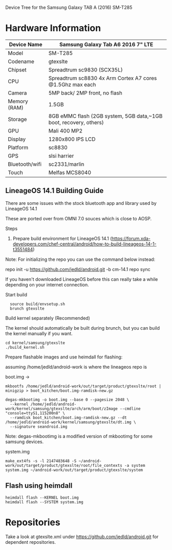 Device Tree for the Samsung Galaxy TAB A (2016) SM-T285

Hardware Information
====================

| Device Name     | Samsung Galaxy Tab A6 2016 7" LTE|
|-----------------|-----------------------------|
|Model            | SM-T285                     |
|Codename         | gtexslte                    |
|Chipset          |Spreadtrum sc9830 (SCX35L)   |
|CPU              |Spreadtrum sc8830 4x Arm Cortex A7 cores @1.5Ghz max each|
|Camera           |5MP back/ 2MP front, no flash|
|Memory (RAM)     | 1.5GB                       |
|Storage          |8GB eMMC flash (2GB system, 5GB data,~1GB boot, recovery, others) |
|GPU              |Mali 400 MP2                 |
|Display          |1280x800 IPS LCD             |
|Platform         |sc8830                       |
|GPS              |slsi harrier                 |
|Bluetooth/wifi   |sc2331/marlin                |
|Touch            |Melfas MCS8040               |

LineageOS 14.1 Building Guide
------------------------------

There are some issues with the stock bluetooth app and library used by LineageOS 14.1

These are ported over from OMNI 7.0 souces which is close to AOSP.

Steps

1. Prepare build environment for LineageOS 14.1 (https://forum.xda-developers.com/chef-central/android/how-to-build-lineageos-14-1-t3551484)

Note: For initializing the repo you can use the command below instead:

 repo init -u https://github.com/jedld/android.git -b cm-14.1
 repo sync
 
If you haven't downloaded LineageOS before this can really take a while depending on your internet connection.

Start build

```
  source build/envsetup.sh
  brunch gtexslte
```

Build kernel separately (Recommended)

The kernel should automatically be built during brunch, but you can build the kernel manually if you want.

```
cd kernel/samsung/gtexslte
./build_kernel.sh
```

Prepare flashable images and use heimdall for flashing:

assuming /home/jedld/android-work is where the lineageos repo is

boot.img ->

```
mkbootfs /home/jedld/android-work/out/target/product/gtexslte/root | minigzip > boot_kitchen/boot.img-ramdisk-new.gz

degas-mkbootimg -o boot.img --base 0 --pagesize 2048 \
  --kernel /home/jedld/android-work/kernel/samsung/gtexslte/arch/arm/boot/zImage --cmdline "console=ttyS1,115200n8" \
  --ramdisk boot_kitchen/boot.img-ramdisk-new.gz --dt /home/jedld/android-work/kernel/samsung/gtexslte/dt.img \
  --signature seandroid.img
```

Note: degas-mkbootimg is a modified version of mkbootimg for some samsung devices.

system.img
```
make_ext4fs -s -l 2147483648 -S ~/android-work/out/target/product/gtexslte/root/file_contexts -a system system.img ~/android-work/out/target/product/gtexslte/system
```

Flash using heimdall
--------------------

```
heimdall flash --KERNEL boot.img
heimdall flash --SYSTEM system.img
```

Repositories
============

Take a look at gtexslte.xml under https://github.com/jedld/android.git for dependent repositories.
